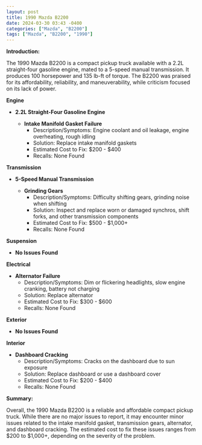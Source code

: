 ```yaml
---
layout: post
title: 1990 Mazda B2200
date: 2024-03-30 03:43 -0400
categories: ["Mazda", "B2200"]
tags: ["Mazda", "B2200", "1990"]
---
```

**Introduction:**

The 1990 Mazda B2200 is a compact pickup truck available with a 2.2L straight-four gasoline engine, mated to a 5-speed manual transmission. It produces 100 horsepower and 135 lb-ft of torque. The B2200 was praised for its affordability, reliability, and maneuverability, while criticism focused on its lack of power.

**Engine**

* **2.2L Straight-Four Gasoline Engine**

  * **Intake Manifold Gasket Failure**
    * Description/Symptoms: Engine coolant and oil leakage, engine overheating, rough idling
    * Solution: Replace intake manifold gaskets
    * Estimated Cost to Fix: $200 - $400
    * Recalls: None Found

**Transmission**

* **5-Speed Manual Transmission**

  * **Grinding Gears**
    * Description/Symptoms: Difficulty shifting gears, grinding noise when shifting
    * Solution: Inspect and replace worn or damaged synchros, shift forks, and other transmission components
    * Estimated Cost to Fix: $500 - $1,000+
    * Recalls: None Found

**Suspension**

* **No Issues Found**

**Electrical**

* **Alternator Failure**
    * Description/Symptoms: Dim or flickering headlights, slow engine cranking, battery not charging
    * Solution: Replace alternator
    * Estimated Cost to Fix: $300 - $600
    * Recalls: None Found

**Exterior**

* **No Issues Found**

**Interior**

* **Dashboard Cracking**
    * Description/Symptoms: Cracks on the dashboard due to sun exposure
    * Solution: Replace dashboard or use a dashboard cover
    * Estimated Cost to Fix: $200 - $400
    * Recalls: None Found

**Summary:**

Overall, the 1990 Mazda B2200 is a reliable and affordable compact pickup truck. While there are no major issues to report, it may encounter minor issues related to the intake manifold gasket, transmission gears, alternator, and dashboard cracking. The estimated cost to fix these issues ranges from $200 to $1,000+, depending on the severity of the problem.
